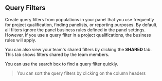 ## Query Filters

Create query filters from populations in your panel that you use frequently for project qualification, finding panelists, or reporting purposes. By default, all filters ignore the panel business rules defined in the panel settings. However, if you use a query filter in a project qualifications, the business rules will apply.

You can also view your team's shared filters by clicking the **SHARED** tab. This tab shows filters shared by the team members.

You can use the search box to find a query filter quickly.

> You can sort the query filters by clicking on the column headers
